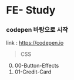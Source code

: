 # FE- Study

### codepen 바탕으로 시작

link : https://codepen.io

> CSS 

00. 00-Button-Effects
01. 01-Credit-Card 

